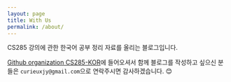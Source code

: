 ```yaml
---
layout: page
title: With Us
permalink: /about/
---
```


CS285 강의에 관한 한국어 공부 정리 자료를 올리는 블로그입니다.

[Github organization CS285-KOR](https://github.com/CS285-KOR)에 들어오셔서 함께 블로그를 작성하고 싶으신 분들은 `curieuxjy@gmail.com`으로 연락주시면 감사하겠습니다. 😊



